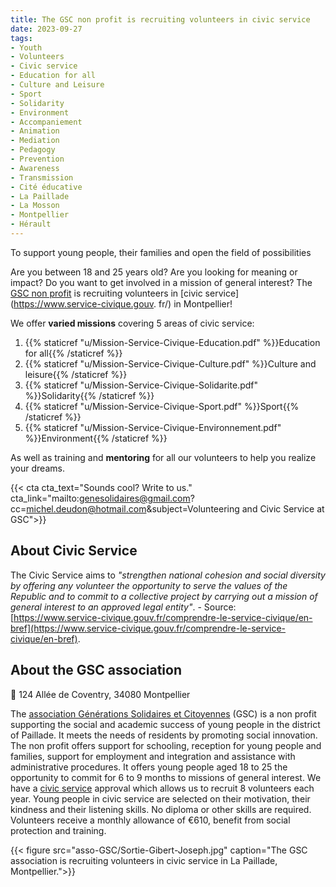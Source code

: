 ```yaml
---
title: The GSC non profit is recruiting volunteers in civic service
date: 2023-09-27
tags:
- Youth
- Volunteers
- Civic service
- Education for all
- Culture and Leisure
- Sport
- Solidarity
- Environment
- Accompaniement
- Animation
- Mediation
- Pedagogy
- Prevention
- Awareness
- Transmission
- Cité éducative
- La Paillade
- La Mosson
- Montpellier
- Hérault
---
```


To support young people, their families and open the field of possibilities

<!--more-->

Are you between 18 and 25 years old? Are you looking for meaning or impact? Do you want to get involved in a mission of general interest? The [GSC non profit](https://www.helloasso.com/associations/generations-solidaires-et-citoyennes) is recruiting volunteers in [civic service](https://www.service-civique.gouv. fr/) in Montpellier!

We offer <b>varied missions</b> covering 5 areas of civic service:
1. {{% staticref "u/Mission-Service-Civique-Education.pdf" %}}Education for all{{% /staticref %}}
2. {{% staticref "u/Mission-Service-Civique-Culture.pdf" %}}Culture and leisure{{% /staticref %}}
3. {{% staticref "u/Mission-Service-Civique-Solidarite.pdf" %}}Solidarity{{% /staticref %}}
4. {{% staticref "u/Mission-Service-Civique-Sport.pdf" %}}Sport{{% /staticref %}}
5. {{% staticref "u/Mission-Service-Civique-Environnement.pdf" %}}Environment{{% /staticref %}}

As well as training and <b>mentoring</b> for all our volunteers to help you realize your dreams.

{{< cta cta_text="Sounds cool? Write to us." cta_link="mailto:genesolidaires@gmail.com?cc=michel.deudon@hotmail.com&subject=Volunteering and Civic Service at GSC">}}

## About Civic Service

The Civic Service aims to <i>"strengthen national cohesion and social diversity by offering any volunteer the opportunity to serve the values of the Republic and to commit to a collective project by carrying out a mission of general interest to an approved legal entity"</i>. - Source: [https://www.service-civique.gouv.fr/comprendre-le-service-civique/en-bref](https://www.service-civique.gouv.fr/comprendre-le-service-civique/en-bref).

## About the GSC association

📍 124 Allée de Coventry, 34080 Montpellier

The [association Générations Solidaires et Citoyennes](https://www.helloasso.com/associations/generations-solidaires-et-citoyennes) (GSC) is a non profit supporting the social and academic success of young people in the district of Paillade. It meets the needs of residents by promoting social innovation. The non profit offers support for schooling, reception for young people and families, support for employment and integration and assistance with administrative procedures. It offers young people aged 18 to 25 the opportunity to commit for 6 to 9 months to missions of general interest. We have a [civic service](https://www.service-civique.gouv.fr/) approval which allows us to recruit 8 volunteers each year. Young people in civic service are selected on their motivation, their kindness and their listening skills. No diploma or other skills are required. Volunteers receive a monthly allowance of €610, benefit from social protection and training.

{{< figure src="asso-GSC/Sortie-Gibert-Joseph.jpg" caption="The GSC association is recruiting volunteers in civic service in La Paillade, Montpellier.">}}